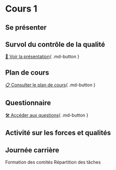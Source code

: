 # Cours 1
## Se présenter

## Survol du contrôle de la qualité
 [📁 Voir la présentation](https://cmontmorency365-my.sharepoint.com/:b:/g/personal/lora_boisvert_cmontmorency_qc_ca/EXpMuzcjcWdNrcXFSDrytVABCaPEC6RjvDmTv8FVVMSF1g?e=8Jn9KU){ .md-button }       

## Plan de cours
 
[📋 Consulter le plan de cours](https://cmontmorency365-my.sharepoint.com/:b:/g/personal/lora_boisvert_cmontmorency_qc_ca/EcqCqA-qXuZIoCr18ERuHJoBxXxthafuzz1Zf4cRIkcGhw?e=gxqAFc){ .md-button }       


 ## Questionnaire
  [🛠️ Accéder aux questions](https://forms.office.com/r/MUa8T3fCXa){ .md-button }       
      
 ## Activité sur les forces et qualités
      
 ## Journée carrière     
 Formation des comités
 Répartition des tâches


